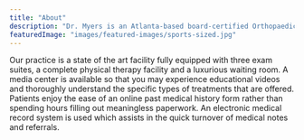 ```yaml
---
title: "About"
description: "Dr. Myers is an Atlanta-based board-certified Orthopaedic Surgeon and Sports Medicine Expert Specializing in Shoulder and Knee Procedures. "
featuredImage: "images/featured-images/sports-sized.jpg"
---
```

Our practice is a state of the art facility fully equipped with three exam suites, a complete physical therapy facility and a luxurious waiting room. A 
media center is available so that you may experience educational videos and thoroughly 
understand the specific types of treatments that are offered. Patients enjoy the ease of 
an online past medical history form rather than spending hours filling out meaningless 
paperwork. An electronic medical record system is used which assists in the quick 
turnover of medical notes and referrals.
<br><br>